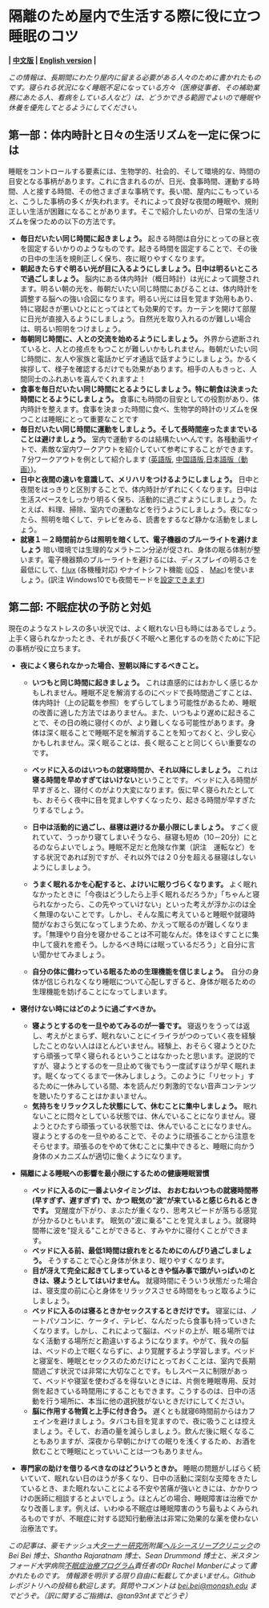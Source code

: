 # 隔離のため屋内で生活する際に役に立つ睡眠のコツ

**| [中文版](https://github.com/beisci/SleepInfo/blob/master/sleep_in_isolation_cn.md) | [English version](https://github.com/beisci/SleepInfo/blob/master/sleep_in_isolation.md) |** 

_この情報は、長期間にわたり屋内に留まる必要がある人々のために書かれたものです。寝られる状況になく睡眠不足になっている方々（医療従事者、その補助業務にあたる人、看病をしている人など）は、どうかできる範囲でよいので睡眠や休養を優先してとるようにしてください。_  

## 第一部：体内時計と日々の生活リズムを一定に保つには
睡眠をコントロールする要素には、生物学的、社会的、そして環境的な、時間の目安となる事柄があります。これに含まれるのが、日光、食事時間、運動する時間、人と接する時間、その他さまざまな事柄です。長い間、屋内にこもっていると、こうした事柄の多くが失われます。それによって良好な夜間の睡眠や、規則正しい生活が困難になることがあります。そこで紹介したいのが、日常の生活リズムを保つための以下の方法です。
- **毎日だいたい同じ時間に起きましょう。** 起きる時間は自分にとっての昼と夜を固定するいかりのようなものです。起きる時間を固定することで、その後の日中の生活を規則正しく保ち、夜に眠りやすくなります。
- **朝起きたらすぐ明るい光が目に入るようにしましょう。日中は明るいところで過ごしましょう。** 脳内にある体内時計（概日時計）は光によって調整されます。明るい朝の光を、毎朝だいたい同じ時間にあびることは、体内時計を調整する脳への強い合図になります。明るい光には目を覚ます効用もあり、特に寝起きが悪いひとにとってはとても効果的です。カーテンを開けて部屋に日光が直接入るようにしましょう。自然光を取り入れるのが難しい場合は、明るい照明をつけましょう。
- **毎朝同じ時間に、人との交流を始めるようにしましょう。** 外界から遮断されていると、人との接点をもつことが難しいかもしれません。毎朝だいたい同じ時間に、友人や家族と電話かビデオ通話で話すようにしましょう。かるく挨拶して、様子を確認するだけでも効果があります。相手の人もきっと、人間同士のふれあいを喜んでくれますよ！
- **食事を毎日だいたい同じ時間にとるようにしましょう。特に朝食は決まった時間にとるようにしましょう。** 食事にも時間の目安としての役割があり、体内時計を整えます。食事を決まった時間に食べ、生物学的時計のリズムを保つことは睡眠にとって重要なことです
 - **毎日だいたい同じ時間に運動をしましょう。そして長時間座ったままでいることは避けましょう。** 室内で運動するのは結構たいへんです。各種動画サイトで、素敵な室内ワークアウトを紹介していて参考にすることができます。７分ワークアウトを例として紹介します ([英語版](https://www.webmd.com/fitness-exercise/ss/the-7-minute-workout-slideshow), [中国語版](https://baijiahao.baidu.com/s?id=1611574157441833471&wfr=spider&for=pc),[日本語版（動画）](https://www.youtube.com/watch?v=Jxan0MuL9u4))。
- **日中と夜間の違いを意識して、メリハリをつけるようにしましょう。** 日中と夜間をはっきりと区別することで、体内時計がずれにくくなります。日中は生活スペースをしっかり明るく保ち、活動的に過ごすようにしましょう。たとえば、料理、掃除、室内での運動などを行うようにしましょう。夜になったら、照明を暗くして、テレビをみる、読書をするなど静かな活動をしましょう。
- **就寝１－２時間前からは照明を暗くして、電子機器のブルーライトを避けましょう** 暗い環境では生理的なメラトニン分泌が促され、身体の眠る体制が整います。電子機器類のブルーライトを避けるには、ディスプレイの明るさを最低にして、[f.lux](https://forest.watch.impress.co.jp/docs/news/1062108.html) (各機種対応) やナイトシフト機能 ([iOS](https://support.apple.com/ja-jp/HT207570) 、 [Mac](https://support.apple.com/ja-jp/HT207513))を使いましょう。(訳注 Windows10でも夜間モードを[設定できます](https://support.microsoft.com/ja-jp/help/4027563/windows-10-set-your-display-for-night-time))

## 第二部: 不眠症状の予防と対処
現在のようなストレスの多い状況では、よく眠れない日も時にはあるでしょう。上手く寝られなかったとき、それが長びく不眠へと悪化するのを防ぐために下記の事柄が役に立ちます。
- **夜によく寝られなかった場合、翌朝以降にするべきこと。**
	- **いつもと同じ時間に起きましょう。** これは直感的にはおかしく感じるかもしれません。睡眠不足を解消するのにベッドで長時間過ごすことは、体内時計（上の記載を参照）をずらしてしまう可能性があるため、睡眠の改善に適した方法ではありません。また、いつもより遅めに起きることで、その日の晩に寝付くのが、より難しくなる可能性があります。身体は深く眠ることで睡眠不足を解消することを知っておくと、少し安心かもしれません。深く眠ることは、長く眠ることと同じくらい重要なのです。
	- **ベッドに入るのはいつもの就寝時間か、それ以降にしましょう。** これは **寝る時間を早めすぎてはいけない**ということです。 ベッドに入る時間が早すぎると、寝付くのがより大変になります。仮に早く寝られたとしても、おそらく夜中に目を覚ましやすくなったり、起きる時間が早すぎたりするでしょう。
	- **日中は活動的に過ごし、昼寝は避けるか最小限にしましょう。** すごく疲れていて、うっかり寝てしまいそうなら、昼寝も短め（10－20分）にとるのならよいでしょう。睡眠不足だと危険な作業（訳注　運転など）をする状況であれば別ですが、それ以外では２０分を超える昼寝はしないようにしましょう。

	- **うまく眠れるかを心配すると、よけいに眠りづらくなります。** よく眠れなかったときに「今夜はどうしたら上手く眠れるだろうか」「ちゃんと寝られなかったら、この先やっていけない」といった考えが浮かぶのは全く無理のないことです。しかし、そんな風に考えていると睡眠や就寝時間がなおさら気になってしまうため、かえって眠るのが難しくなります。「無理やり自分を寝かせることは不可能なんだ。体をほぐすことに集中して疲れを癒そう。しかるべき時には眠っているだろう」と自分に言い聞かせてみましょう。
	- **自分の体に備わっている眠るための生理機能を信じましょう。**　自分の身体が信じられなくなり睡眠について心配しすぎると、身体が眠るための生理機能を妨げることになってしまいます。

- **寝付けない時にはどのように過ごすべきか。**
	- **寝ようとするのを一旦やめてみるのが一番です。** 寝返りをうっては返し、考えがとまらず、眠れないことにイライラがつのっていく夜を経験したことのない人はほとんどいません。経験上、おそらく寝ようとひたすら頑張って早く寝られるということはなかったと思います。逆説的ですが、寝ようとするのを一旦止めて後でもう一度試すほうが早く眠れます。眠くなってくるまで一休みしましょう。このように「リセット」するために一休みしている間、本を読んだり刺激的でない音声コンテンツを聴いたりすることはかまいません。
	- **気持ちをリラックスした状態にして、休むことに集中しましょう。** 眠れないことに悶々としている状態では、休んでいることになりません。寝ようとひたすら頑張っている状態では、休んでいることになりません。寝ようとするのを一旦やめることで、そのように頑張ることから注意をそらせます。頑張るのをやめて休むことに集中できると、睡眠に向かう身体のメカニズムが適切に働くようになります。

- **隔離による睡眠への影響を最小限にするための健康睡眠習慣**
	- **ベッドに入るのに一番よいタイミングは、 おおむねいつもの就寝時間帯 (早すぎず、遅すぎず) で、かつ 眠気の”波”が来ていると感じられるときです。** 覚醒度が下がり、まぶたが重くなり、思考スピードが落ちる感覚が分かるひともいます。 眠気の"波に乗る"ことを覚えましょう。就寝時間帯に波を"捉える"ことができると、すみやかに寝付くことができます。
	- **ベッドに入る前、最低1時間は疲れをとるためにのんびり過ごしましょう。** そうすることで心と身体が休まり、眠りやすくなります。
	- **目が冴えて完全に起きてしまっているときや悩み事で頭がいっぱいのときは、寝ようとしてはいけません。** 就寝時間にそういう状態だった場合は、寝支度の前に心と身体をリラックスさせる時間をもっと取るようにしましょう。
	- **ベッドに入るのは寝るときかセックスするときだけです。** 寝室には、ノートパソコンに、ケータイ、テレビ、なんだったら食事も持っていきたくなります。しかし、これによって脳は、ベッドの上が、眠る場所ではなく活動する場所だと勘違いするようになります。やがて、我々の脳は、ベッドの上で眠くならずに、より覚醒するよう学習します。ベッドと寝室を、睡眠とセックスのためだけにとっておくことは、室内で長期間過ごす状況では非常に大切なことです。もしスペースに制限があって、ベッドや寝室を使わざるを得ないときには、片側を睡眠専用、反対側を起きている時間用にすることもできます。こうするのは、日中の活動を行う場所に、本当に他の選択肢がないときだけにしてください。
	- **脳に作用する物質と上手に付き合う。** 遅くとも就寝6時間前からはカフェインを避けましょう。タバコも目を覚ますので、夜に吸うことは控えましょう。そして、お酒の量を減らしましょう。飲んだ後に眠くなることもありますが、深夜から早朝にかけての眠りを浅くするため、お酒を飲むことで睡眠にとっていいことは一つもありません。
- **専門家の助けを借りるべきなのはどういうときか。** 睡眠の問題がしばらく続いていて、眠れない日のほうが多くなり、日中の活動に深刻な支障をきたしているとき、また眠れないことによる不安や苦痛が強いときには、かかりつけの医師に相談するとよいでしょう。ほとんどの場合、睡眠障害は治療でかなり改善します。例えば、いわゆる不眠症は睡眠障害のうち最もよくみられるものですが、不眠症に対する認知行動療法は非常に効果的な薬を使わない治療法です。

_この記事は、豪モナッシュ大[ターナー研究所](https://www.monash.edu/turner-institute)附属[ヘルシースリープクリニック](https://www.monash.edu/turner-institute/turner-clinics/healthy-sleep-clinic)のBei Bei 博士、Shantha Rajaratnam 博士、Sean Drummond 博士と、米スタンフォード大学病院[不眠症治療プログラム](http://med.stanford.edu/insomnia.html)責任者のDr Rachel Manberによって書かれたものです。 情報源を明示する限り自由に転載してかまいません。Githubレポジトリへの投稿も歓迎します。質問やコメントは bei.bei@monash.edu までどうぞ。（訳に関するご指摘は、@tan93ntまでどうぞ）_
